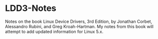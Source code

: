 # LDD3-Notes
Notes on the book Linux Device Drivers, 3rd Edition, by Jonathan Corbet, Alessandro Rubini, and Greg Kroah-Hartman. My notes from this book will attempt to add updated information for Linux 5.x.

